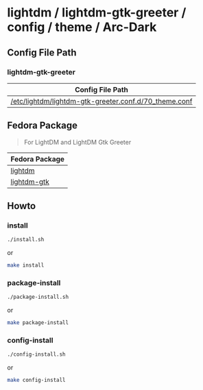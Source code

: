 
# lightdm / lightdm-gtk-greeter / config / theme / Arc-Dark


## Config File Path

### lightdm-gtk-greeter

| Config File Path |
| --- |
| [/etc/lightdm/lightdm-gtk-greeter.conf.d/70_theme.conf](./asset/overlay/etc/lightdm/lightdm-gtk-greeter.conf.d/70_theme.conf) |




## Fedora Package

> For LightDM and LightDM Gtk Greeter

| Fedora Package |
| --- |
| [lightdm](https://packages.fedoraproject.org/pkgs/lightdm/lightdm/) |
| [lightdm-gtk](https://packages.fedoraproject.org/pkgs/lightdm-gtk/lightdm-gtk/) |




## Howto


### install

``` sh
./install.sh
```

or

``` sh
make install
```


### package-install

``` sh
./package-install.sh
```

or

``` sh
make package-install
```


### config-install

``` sh
./config-install.sh
```

or

``` sh
make config-install
```
